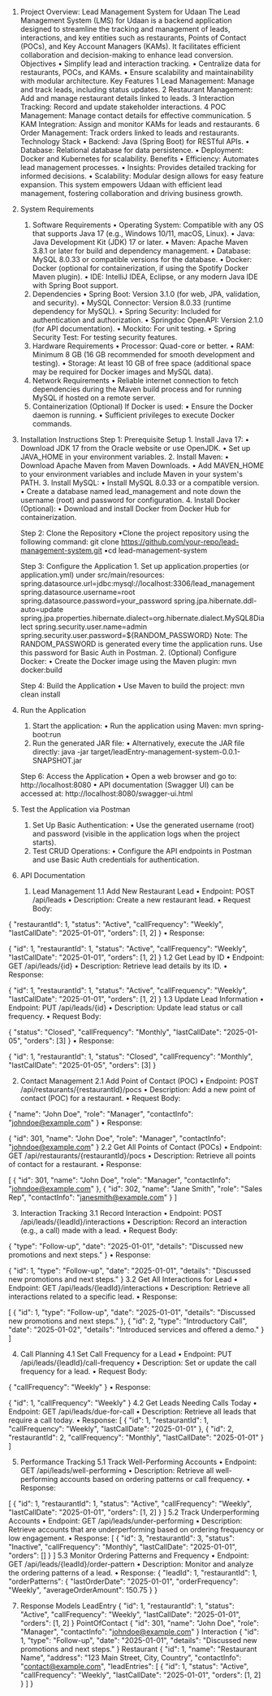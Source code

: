 1. Project Overview: Lead Management System for Udaan
   The Lead Management System (LMS) for Udaan is a backend application designed to streamline the tracking and management of leads, interactions, and key entities such as restaurants, Points of Contact (POCs), and Key Account Managers (KAMs). It facilitates efficient collaboration and decision-making to enhance lead conversion.
   Objectives
   •	Simplify lead and interaction tracking.
   •	Centralize data for restaurants, POCs, and KAMs.
   •	Ensure scalability and maintainability with modular architecture.
   Key Features
   1	Lead Management: Manage and track leads, including status updates.
   2	Restaurant Management: Add and manage restaurant details linked to leads.
   3	Interaction Tracking: Record and update stakeholder interactions.
   4	POC Management: Manage contact details for effective communication.
   5	KAM Integration: Assign and monitor KAMs for leads and restaurants.
   6	Order Management: Track orders linked to leads and restaurants.
   Technology Stack
   •	Backend: Java (Spring Boot) for RESTful APIs.
   •	Database: Relational database for data persistence.
   •	Deployment: Docker and Kubernetes for scalability.
   Benefits
   •	Efficiency: Automates lead management processes.
   •	Insights: Provides detailed tracking for informed decisions.
   •	Scalability: Modular design allows for easy feature expansion.
   This system empowers Udaan with efficient lead management, fostering collaboration and driving business growth.

2. System Requirements
   1. Software Requirements
      •	Operating System: Compatible with any OS that supports Java 17 (e.g., Windows 10/11, macOS, Linux).
      •	Java: Java Development Kit (JDK) 17 or later.
      •	Maven: Apache Maven 3.8.1 or later for build and dependency management.
      •	Database: MySQL 8.0.33 or compatible versions for the database.
      •	Docker: Docker (optional for containerization, if using the Spotify Docker Maven plugin).
      •	IDE: IntelliJ IDEA, Eclipse, or any modern Java IDE with Spring Boot support.
   2. Dependencies
      •	Spring Boot: Version 3.1.0 (for web, JPA, validation, and security).
      •	MySQL Connector: Version 8.0.33 (runtime dependency for MySQL).
      •	Spring Security: Included for authentication and authorization.
      •	Springdoc OpenAPI: Version 2.1.0 (for API documentation).
      •	Mockito: For unit testing.
      •	Spring Security Test: For testing security features.
   3. Hardware Requirements
      •	Processor: Quad-core or better.
      •	RAM: Minimum 8 GB (16 GB recommended for smooth development and testing).
      •	Storage: At least 10 GB of free space (additional space may be required for Docker images and MySQL data).
   4. Network Requirements
      •	Reliable internet connection to fetch dependencies during the Maven build process and for running MySQL if hosted on a remote server.
   5. Containerization (Optional)
      If Docker is used:
      •	Ensure the Docker daemon is running.
      •	Sufficient privileges to execute Docker commands.


3. Installation Instructions
   Step 1: Prerequisite Setup
        1. Install Java 17:
      •	Download JDK 17 from the Oracle website or use OpenJDK.
      •	Set up JAVA_HOME in your environment variables.
        2. Install Maven:
      •	Download Apache Maven from Maven Downloads.
      •	Add MAVEN_HOME to your environment variables and include Maven in your system's PATH.
        3. Install MySQL:
      •	Install MySQL 8.0.33 or a compatible version.
      •	Create a database named lead_management and note down the username (root) and password for configuration.
        4. Install Docker (Optional):
      •	Download and install Docker from Docker Hub for containerization.

    Step 2: Clone the Repository
    •Clone the project repository using the following command: git clone https://github.com/your-repo/lead-management-system.git
    •cd lead-management-system

    Step 3: Configure the Application
        1. Set up application.properties (or application.yml) under src/main/resources:
         spring.datasource.url=jdbc:mysql://localhost:3306/lead_management
         spring.datasource.username=root
         spring.datasource.password=your_password
         spring.jpa.hibernate.ddl-auto=update
         spring.jpa.properties.hibernate.dialect=org.hibernate.dialect.MySQL8Dialect
         spring.security.user.name=admin
         spring.security.user.password=${RANDOM_PASSWORD}
         Note: The RANDOM_PASSWORD is generated every time the application runs. Use this password for Basic Auth in Postman.
           2. (Optional) Configure Docker:
         •	Create the Docker image using the Maven plugin: mvn docker:build

    Step 4: Build the Application
        •	Use Maven to build the project: mvn clean install

4. Run the Application
   1. Start the application:
      •	Run the application using Maven: mvn spring-boot:run
   2. Run the generated JAR file:
      •	Alternatively, execute the JAR file directly: java -jar target/leadEntry-management-system-0.0.1-SNAPSHOT.jar

    Step 6: Access the Application
     •	Open a web browser and go to: http://localhost:8080
     •	API documentation (Swagger UI) can be accessed at: http://localhost:8080/swagger-ui.html

5. Test the Application via Postman
   1. Set Up Basic Authentication:
      •	Use the generated username (root) and password (visible in the application logs when the project starts).
   2. Test CRUD Operations:
      •	Configure the API endpoints in Postman and use Basic Auth credentials for authentication.

6. API Documentation
   1. Lead Management
      1.1 Add New Restaurant Lead
      •	Endpoint: POST /api/leads
      •	Description: Create a new restaurant lead.
      •	Request Body:

{
"restaurantId": 1,
"status": "Active",
"callFrequency": "Weekly",
"lastCallDate": "2025-01-01",
"orders": [1, 2]
}
•	Response:

{
"id": 1,
"restaurantId": 1,
"status": "Active",
"callFrequency": "Weekly",
"lastCallDate": "2025-01-01",
"orders": [1, 2]
}
1.2 Get Lead by ID
•	Endpoint: GET /api/leads/{id}
•	Description: Retrieve lead details by its ID.
•	Response:

{
"id": 1,
"restaurantId": 1,
"status": "Active",
"callFrequency": "Weekly",
"lastCallDate": "2025-01-01",
"orders": [1, 2]
}
1.3 Update Lead Information
•	Endpoint: PUT /api/leads/{id}
•	Description: Update lead status or call frequency.
•	Request Body:

{
"status": "Closed",
"callFrequency": "Monthly",
"lastCallDate": "2025-01-05",
"orders": [3]
}
•	Response:

{
"id": 1,
"restaurantId": 1,
"status": "Closed",
"callFrequency": "Monthly",
"lastCallDate": "2025-01-05",
"orders": [3]
}

2. Contact Management
   2.1 Add Point of Contact (POC)
   •	Endpoint: POST /api/restaurants/{restaurantId}/pocs
   •	Description: Add a new point of contact (POC) for a restaurant.
   •	Request Body:

{
"name": "John Doe",
"role": "Manager",
"contactInfo": "johndoe@example.com"
}
•	Response:

{
"id": 301,
"name": "John Doe",
"role": "Manager",
"contactInfo": "johndoe@example.com"
}
2.2 Get All Points of Contact (POCs)
•	Endpoint: GET /api/restaurants/{restaurantId}/pocs
•	Description: Retrieve all points of contact for a restaurant.
•	Response:

[
{
"id": 301,
"name": "John Doe",
"role": "Manager",
"contactInfo": "johndoe@example.com"
},
{
"id": 302,
"name": "Jane Smith",
"role": "Sales Rep",
"contactInfo": "janesmith@example.com"
}
]

3. Interaction Tracking
   3.1 Record Interaction
   •	Endpoint: POST /api/leads/{leadId}/interactions
   •	Description: Record an interaction (e.g., a call) made with a lead.
   •	Request Body:

{
"type": "Follow-up",
"date": "2025-01-01",
"details": "Discussed new promotions and next steps."
}
•	Response:

{
"id": 1,
"type": "Follow-up",
"date": "2025-01-01",
"details": "Discussed new promotions and next steps."
}
3.2 Get All Interactions for Lead
•	Endpoint: GET /api/leads/{leadId}/interactions
•	Description: Retrieve all interactions related to a specific lead.
•	Response:

[
{
"id": 1,
"type": "Follow-up",
"date": "2025-01-01",
"details": "Discussed new promotions and next steps."
},
{
"id": 2,
"type": "Introductory Call",
"date": "2025-01-02",
"details": "Introduced services and offered a demo."
}
]

4. Call Planning
   4.1 Set Call Frequency for a Lead
   •	Endpoint: PUT /api/leads/{leadId}/call-frequency
   •	Description: Set or update the call frequency for a lead.
   •	Request Body:

{
"callFrequency": "Weekly"
}
•	Response:

{
"id": 1,
"callFrequency": "Weekly"
}
4.2 Get Leads Needing Calls Today
•	Endpoint: GET /api/leads/due-for-call
•	Description: Retrieve all leads that require a call today.
•	Response:
[
{
"id": 1,
"restaurantId": 1,
"callFrequency": "Weekly",
"lastCallDate": "2025-01-01"
},
{
"id": 2,
"restaurantId": 2,
"callFrequency": "Monthly",
"lastCallDate": "2025-01-01"
}
]

5. Performance Tracking
   5.1 Track Well-Performing Accounts
   •	Endpoint: GET /api/leads/well-performing
   •	Description: Retrieve all well-performing accounts based on ordering patterns or call frequency.
   •	Response:

[
{
"id": 1,
"restaurantId": 1,
"status": "Active",
"callFrequency": "Weekly",
"lastCallDate": "2025-01-01",
"orders": [1, 2]
}
]
5.2 Track Underperforming Accounts
•	Endpoint: GET /api/leads/under-performing
•	Description: Retrieve accounts that are underperforming based on ordering frequency or low engagement.
•	Response:
[
{
"id": 3,
"restaurantId": 3,
"status": "Inactive",
"callFrequency": "Monthly",
"lastCallDate": "2025-01-01",
"orders": []
}
]
5.3 Monitor Ordering Patterns and Frequency
•	Endpoint: GET /api/leads/{leadId}/order-pattern
•	Description: Monitor and analyze the ordering patterns of a lead.
•	Response:
{
"leadId": 1,
"restaurantId": 1,
"orderPatterns": {
"lastOrderDate": "2025-01-01",
"orderFrequency": "Weekly",
"averageOrderAmount": 150.75
}
}

7. Response Models
   LeadEntry
   {
   "id": 1,
   "restaurantId": 1,
   "status": "Active",
   "callFrequency": "Weekly",
   "lastCallDate": "2025-01-01",
   "orders": [1, 2]
   }
   PointOfContact
   {
   "id": 301,
   "name": "John Doe",
   "role": "Manager",
   "contactInfo": "johndoe@example.com"
   }
   Interaction
   {
   "id": 1,
   "type": "Follow-up",
   "date": "2025-01-01",
   "details": "Discussed new promotions and next steps."
   }
   Restaurant
   {
   "id": 1,
   "name": "Restaurant Name",
   "address": "123 Main Street, City, Country",
   "contactInfo": "contact@example.com",
   "leadEntries": [
   {
   "id": 1,
   "status": "Active",
   "callFrequency": "Weekly",
   "lastCallDate": "2025-01-01",
   "orders": [1, 2]
   }
   ]
   }



